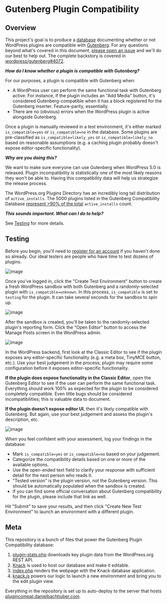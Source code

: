 Gutenberg Plugin Compatibility
==============================

## Overview

This project's goal is to produce a [database](https://plugincompat.danielbachhuber.com/) documenting whether or not WordPress plugins are compatible with [Gutenberg](https://wordpress.org/gutenberg/). For any questions beyond what's covered in this document, [please open an issue](https://github.com/danielbachhuber/gutenberg-plugin-compatibility/issues) and we'll do our best to help out. The complete backstory is covered in [wordpress/gutenberg#4072](https://github.com/WordPress/gutenberg/issues/4072).

**_How do I know whether a plugin is compatible with Gutenberg?_**

For our purposes, a plugin is compatible with Gutenberg when:

* A WordPress user can perform the same functional task with Gutenberg active. For instance, if the plugin includes an "Add Media" button, it's considered Gutenberg-compatible when it has a block registered for the Gutenberg inserter. Feature-parity, essentially.
* There are no (obvious) errors when the WordPress plugin is active alongside Gutenberg.

Once a plugin is manually reviewed in a test environment, it's either marked `is_compatible=yes` or `is_compatible=no` in the database. Some plugins are pre-classified as `is_compatible=likely_yes` or `is_compatible=likely_no` based on reasonable assumptions (e.g. a caching plugin probably doesn't expose editor-specific functionality).

**_Why are you doing this?_**

We want to make sure everyone can use Gutenberg when WordPress 5.0 is released. Plugin incompatibility is statistically one of the most likely reasons they won't be able to. Having this compatibility data will help us strategize the release process.

The WordPress.org Plugins Directory has an incredibly long tail distribution of `active_installs`. The 5000 plugins listed in the Gutenberg Compatibility Database [represent >90% of the total](https://danielbachhuber.com/2018/01/04/brief-wordpress-org-plugin-directory-data-analysis/) `active_installs` count.

**_This sounds important. What can I do to help?_**

See [Testing](#testing) for more details.

## Testing

Before you begin, you'll need to [register for an account](https://plugincompat.danielbachhuber.com/#account-details/) if you haven't done so already. Our ideal testers are people who have time to test dozens of plugins.

![image](https://user-images.githubusercontent.com/36432/36801021-ca3a27ea-1c65-11e8-956c-02d460ba07e8.png)

Once you've logged in, click the "Create Test Environment" button to create a fresh WordPress sandbox with both Gutenberg and a randomly-selected plugin with `is_compatible=unknown`. In this process, `is_compatible` is set to `testing` for the plugin. It can take several seconds for the sandbox to spin up.

![image](https://user-images.githubusercontent.com/36432/36801215-4ed987d4-1c66-11e8-9815-7a5b4316eb9f.png)

After the sandbox is created, you'll be taken to the randomly-selected plugin's reporting form. Click the "Open Editor" button to access the Manage Posts screen in the WordPress admin.

![image](https://user-images.githubusercontent.com/36432/36801289-8bd15d7e-1c66-11e8-8be4-8e0b71d9ef27.png)

In the WordPress backend, first look at the Classic Editor to see if the plugin exposes any editor-specific functionality (e.g. a meta box, TinyMCE button, etc.). Use your best judgement in the process; plugin may require some configuration before it exposes editor-specific functionality.

**If the plugin does expose functionality in the Classic Editor**, open the Gutenberg Editor to see if the user can perform the same functional task. Everything should work 100% as expected for the plugin to be considered completely compatible. Even little bugs should be considered incompatibilities; this is valuable data to document.

**If the plugin doesn't expose editor UI**, then it's likely compatible with Gutenberg. But again, use your best judgement and assess the plugin's description, etc.

![image](https://user-images.githubusercontent.com/36432/36801649-87a50114-1c67-11e8-9d99-5a92b63550aa.png)

When you feel confident with your assessment, log your findings in the database:

* Mark `is_compatible=yes` or `is_compatible=no` based on your judgement.
* Categorize the compatibility details based on one or more of the available options.
* Use the open-ended text field to clarify your response with sufficient detail for the next person who reads it.
* "Tested version" is the plugin version, not the Gutenberg version. This should be automatically populated when the sandbox is created.
* If you can find some official conversation about Gutenberg compatibility for the plugin, please include that link as well.

Hit "Submit" to save your results, and then click "Create New Test Environment" to launch an environment with a different plugin.

## Meta

This repository is a bunch of files that power the Gutenberg Plugin Compatibility database:

1. [plugin-stats.php](plugin-stats.php) downloads key plugin data from the WordPress.org REST API.
2. [Knack](https://www.knack.com/) is used to host our database and make it editable.
3. [index.php](index.php) renders the webpage with the Knack database application.
4. [knack.js](knack.js) powers our logic to launch a new environment and bring you to the edit plugin view.

Everything in the repository is set up to auto-deploy to the server that hosts [plugincompat.danielbachhuber.com](https://plugincompat.danielbachhuber.com).
